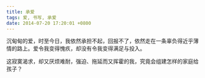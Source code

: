 ```yaml
---
title: 承爱
tags: 爱, 书写, 承爱
date: 2014-07-20 17:20:01 +0800
---
```



沉甸甸的爱，时至今日，我依然承担不起，回报不了，依然走在一条辜负得近乎薄情的路上。爱令我变得愧疚，却没有令我变得满足与投入。

这寂寞渴求，却又厌烦难耐，强迫、拖延而又挥霍的我，究竟会组建怎样的家庭给孩子？

